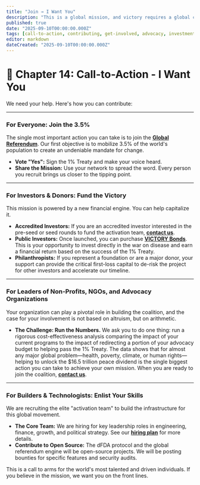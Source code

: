 ```yaml
---
title: "Join → I Want You"
description: "This is a global mission, and victory requires a global coalition. Here are the specific, actionable ways you can contribute today."
published: true
date: "2025-09-10T00:00:00.000Z"
tags: [call-to-action, contributing, get-involved, advocacy, investment, careers]
editor: markdown
dateCreated: "2025-09-10T00:00:00.000Z"
---
```


# 📖 Chapter 14: Call-to-Action - I Want You

We need your help. Here's how you can contribute:

---

### For Everyone: Join the 3.5%

The single most important action you can take is to join the **[Global Referendum](./strategy.md)**. Our first objective is to mobilize 3.5% of the world's population to create an undeniable mandate for change.

- **Vote "Yes":** Sign the 1% Treaty and make your voice heard.
- **Share the Mission:** Use your network to spread the word. Every person you recruit brings us closer to the tipping point.

---

### For Investors & Donors: Fund the Victory

This mission is powered by a new financial engine. You can help capitalize it.

- **Accredited Investors:** If you are an accredited investor interested in the pre-seed or seed rounds to fund the activation team, **[contact us](./operations.md)**.
- **Public Investors:** Once launched, you can purchase **[VICTORY Bonds](./economics.md)**. This is your opportunity to invest directly in the war on disease and earn a financial return based on the success of the 1% Treaty.
- **Philanthropists:** If you represent a foundation or are a major donor, your support can provide the critical first-loss capital to de-risk the project for other investors and accelerate our timeline.

---

### For Leaders of Non-Profits, NGOs, and Advocacy Organizations

Your organization can play a pivotal role in building the coalition, and the case for your involvement is not based on altruism, but on arithmetic.

- **The Challenge: Run the Numbers.** We ask you to do one thing: run a rigorous cost-effectiveness analysis comparing the impact of your current programs to the impact of redirecting a portion of your advocacy budget to helping pass the 1% Treaty. The data shows that for almost any major global problem—health, poverty, climate, or human rights—helping to unlock the $16.5 trillion peace dividend is the single biggest action you can take to achieve your own mission. When you are ready to join the coalition, **[contact us](./operations.md)**.

---

### For Builders & Technologists: Enlist Your Skills

We are recruiting the elite "activation team" to build the infrastructure for this global movement.

- **The Core Team:** We are hiring for key leadership roles in engineering, finance, growth, and political strategy. See our **[hiring plan](./operations.md)** for more details.
- **Contribute to Open Source:** The dFDA protocol and the global referendum engine will be open-source projects. We will be posting bounties for specific features and security audits.

This is a call to arms for the world's most talented and driven individuals. If you believe in the mission, we want you on the front lines.
